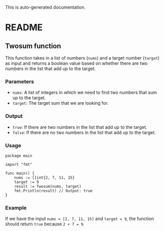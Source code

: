 This is auto-generated documentation. 
# README

## Twosum function

This function takes in a list of numbers (`nums`) and a target number (`target`) as input and returns a boolean value based on whether there are two numbers in the list that add up to the target.

### Parameters
- `nums`: A list of integers in which we need to find two numbers that sum up to the target.
- `target`: The target sum that we are looking for.

### Output
- `true`: If there are two numbers in the list that add up to the target.
- `false`: If there are no two numbers in the list that add up to the target.

### Usage
```
package main

import "fmt"

func main() {
	nums := []int{2, 7, 11, 15}
	target := 9
	result := Twosum(nums, target)
	fmt.Println(result) // Output: true
}
```

### Example
If we have the input `nums = [2, 7, 11, 15]` and `target = 9`, the function should return `true` because `2 + 7 = 9`.